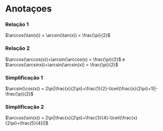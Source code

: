# Anotaçoes

### Relação 1
$\arccos(\tan(x)) + \arcsin(\tan(x)) = \frac{\pi}{2}$

### Relação 2
$\arccos(\arccos(x))+\arcsin(\arccos(x) = \frac{\pi}{2}$
e
$\arccos(\arcsinx))+\arcsin(\arcsin(x)) = \frac{\pi}{2}$

### Simplificação 1
$\arcsin(\cos(x)) = 2\pi|\frac{x}{2\pi}+\frac{1}{2}-\lceil(\frac{x}{2\pi}+1)|-\frac{\pi}{2}$

### Simplificação 2
$\arccos(\sin(x)) = 2\pi|\frac{x}{2\pi}+\frac{3}{4}-\lceil(\frac{x}{2\pi}+\frac{5}{4})|$




